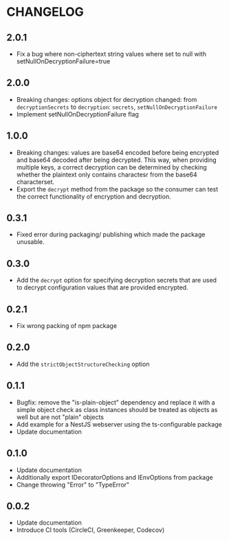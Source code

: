 # CHANGELOG

## 2.0.1
- Fix a bug where non-ciphertext string values where set to null with setNullOnDecryptionFailure=true

## 2.0.0
- Breaking changes: options object for decryption changed: from `decryptionSecrets` to `decryption`: `secrets`, `setNullOnDecryptionFailure`
- Implement setNullOnDecryptionFailure flag

## 1.0.0

- Breaking changes: values are base64 encoded before being encrypted and base64 decoded after being decrypted. This way, when providing multiple keys, a correct decryption can be determined by checking whether the plaintext only contains charactesr from the base64 characterset.
- Export the `decrypt` method from the package so the consumer can test the correct functionality of encryption and decryption.

## 0.3.1

- Fixed error during packaging/ publishing which made the package unusable.

## 0.3.0

- Add the `decrypt` option for specifying decryption secrets that are used to decrypt configuration values that are provided encrypted.

## 0.2.1

- Fix wrong packing of npm package

## 0.2.0

- Add the `strictObjectStructureChecking` option

## 0.1.1

- Bugfix: remove the "is-plain-object" dependency and replace it with a simple object check as class instances should be treated as objects as well but are not "plain" objects
- Add example for a NestJS webserver using the ts-configurable package
- Update documentation

## 0.1.0

- Update documentation
- Additionally export IDecoratorOptions and IEnvOptions from package
- Change throwing "Error" to "TypeError"

## 0.0.2

- Update documentation
- Introduce CI tools (CircleCI, Greenkeeper, Codecov)
